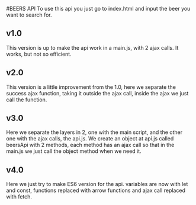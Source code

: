 #BEERS API
To use this api you just go to index.html and input the beer you want to search for.

## v1.0
This version is up to make the api work in a main.js, with 2 ajax calls. It works, but not so efficient.

## v2.0 
This version is a little improvement from the 1.0, here we separate the success ajax function, taking it outside the ajax call, inside the ajax
we just call the function.

## v3.0
Here we separate the layers in 2, one with the main script, and the other one with the ajax calls, the api.js.
We create an object at api.js called beersApi with 2 methods, each method has an ajax call so that in the main.js we just
call the object method when we need it.

## v4.0
Here we just try to make ES6 version for the api. variables are now with let and const, functions replaced with arrow functions and ajax call replaced
with fetch.